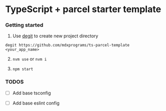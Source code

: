 # TypeScript + parcel starter template

### Getting started

1. Use [degit](https://github.com/Rich-Harris/degit) to create new project directory

`degit https://github.com/mdxprograms/ts-parcel-template <your_app_name>`

2. `nvm use` or `nvm i`

3. `npm start`

### TODOS

- [ ] Add base tsconfig

- [ ] Add base eslint config
